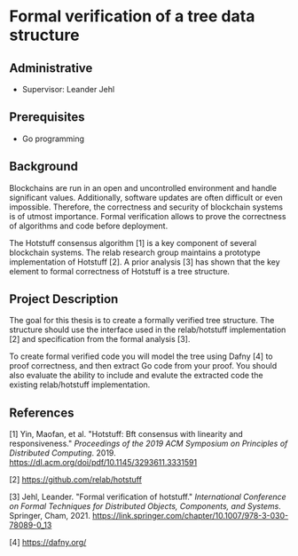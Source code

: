 # Formal verification of a tree data structure

## Administrative

- Supervisor: Leander Jehl

## Prerequisites

- Go programming

## Background

Blockchains are run in an open and uncontrolled environment and handle significant values. 
Additionally, software updates are often difficult or even impossible.
Therefore, the correctness and security of blockchain systems is of utmost importance.
Formal verification allows to prove the correctness of algorithms and code before deployment.

The Hotstuff consensus algorithm [1] is a key component of several blockchain systems.
The relab research group maintains a prototype implementation of Hotstuff [2].
A prior analysis [3] has shown that the key element to formal correctness of Hotstuff is a tree structure.

## Project Description

The goal for this thesis is to create a formally verified tree structure.
The structure should use the interface used in the relab/hotstuff implementation [2] and specification from the formal analysis [3]. 

To create formal verified code you will model the tree using Dafny [4] to proof correctness, and then extract Go code from your proof. You should also evaluate the ability to include and evalute the extracted code the existing relab/hotstuff implementation.


## References

[1] Yin, Maofan, et al. "Hotstuff: Bft consensus with linearity and responsiveness." *Proceedings of the 2019 ACM Symposium on Principles of Distributed Computing*. 2019. https://dl.acm.org/doi/pdf/10.1145/3293611.3331591

[2] https://github.com/relab/hotstuff

[3] Jehl, Leander. "Formal verification of hotstuff." *International Conference on Formal Techniques for Distributed Objects, Components, and Systems*. Springer, Cham, 2021. https://link.springer.com/chapter/10.1007/978-3-030-78089-0_13

[4] https://dafny.org/